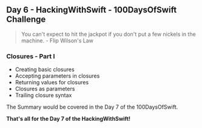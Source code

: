 ## Day 6 - HackingWithSwift - 100DaysOfSwift Challenge

> You can't expect to hit the jackpot if you don't put a few nickels in the machine. - Flip Wilson's Law

### Closures - Part I

- Creating basic closures
- Accepting parameters in closures
- Returning values for closures
- Closures as parameters
- Trailing closure syntax

The Summary would be covered in the Day 7 of the 100DaysOfSwift.

**That's all for the Day 7 of the HackingWithSwift!**
